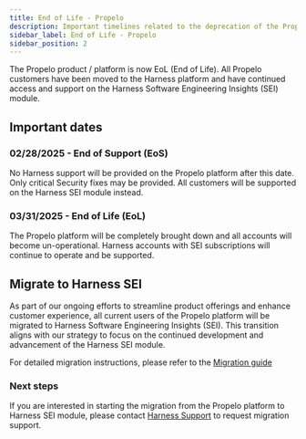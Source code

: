 ```yaml
---
title: End of Life - Propelo
description: Important timelines related to the deprecation of the Propelo platform
sidebar_label: End of Life - Propelo
sidebar_position: 2
---
```


The Propelo product / platform is now EoL (End of Life). All Propelo customers have been moved to the Harness platform and have continued access and support on the Harness Software Engineering Insights (SEI) module.

## Important dates

### 02/28/2025 - End of Support (EoS)

No Harness support will be provided on the Propelo platform after this date. Only critical Security fixes may be provided. All customers will be supported on the Harness SEI module instead.

### 03/31/2025 - End of Life (EoL)

The Propelo platform will be completely brought down and all accounts will become un-operational. Harness accounts with SEI subscriptions will continue to operate and be supported.

## Migrate to Harness SEI

As part of our ongoing efforts to streamline product offerings and enhance customer experience, all current users of the Propelo platform will be migrated to Harness Software Engineering Insights (SEI). This transition aligns with our strategy to focus on the continued development and advancement of the Harness SEI module.

For detailed migration instructions, please refer to the [Migration guide](/docs/software-engineering-insights/propelo-sei/get-started/migrate-propelo-to-harness/migrate-propelo-to-harness-sei)

### Next steps

If you are interested in starting the migration from the Propelo platform to Harness SEI module, please contact [Harness Support](mailto:support@harness.io) to request migration support.
